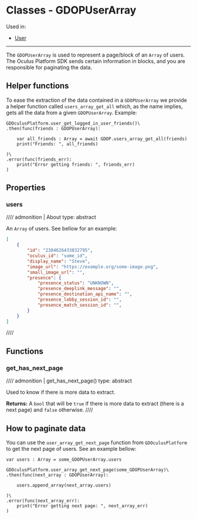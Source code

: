 # Classes - GDOPUserArray
Used in:

- [User](/godot_oculus_platform/functions/user/)

-----

The `GDOPUserArray` is used to represent a page/block of an `Array` of users. The Oculus Platform SDK sends certain information in blocks, and you are responsible for paginating the data.

## Helper functions
To ease the extraction of the data contained in a `GDOPUserArray` we provide a helper function called `users_array_get_all` which, as the name implies, gets all the data from a given `GDOPUserArray`. Example:

``` gdscript linenums="1" hl_lines="4"
GDOculusPlatform.user_get_logged_in_user_friends()\
.then(func(friends : GDOPUserArray):

    var all_friends : Array = await GDOP.users_array_get_all(friends)
    print("Friends: ", all_friends)

)\
.error(func(friends_err):
    print("Error getting friends: ", friends_err)
)
```

## Properties

### users
//// admonition | About
    type: abstract

An `Array` of users. See bellow for an example:

``` json linenums="1"
[
    {
        "id": "2384626433832795",
        "oculus_id": "some_id",
        "display_name": "Steve",
        "image_url": "https://example.org/some-image.png",
        "small_image_url": "",
        "presence": {
            "presence_status": "UNKNOWN",
            "presence_deeplink_message": "",
            "presence_destination_api_name": "",
            "presence_lobby_session_id": "",
            "presence_match_session_id": "",
        }
    }
]
```
////

## Functions

### get_has_next_page
//// admonition | get_has_next_page()
    type: abstract

Used to know if there is more data to extract.

**Returns:** A `bool` that will be `true` if there is more data to extract (there is a next page) and `false` otherwise.
////

## How to paginate data
You can use the `user_array_get_next_page` function from `GDOculusPlatform` to get the next page of users. See an example bellow:

``` gdscript linenums="1"
var users : Array = some_GDOPUserArray.users

GDOculusPlatform.user_array_get_next_page(some_GDOPUserArray)\
.then(func(next_array : GDOPUserArray):

    users.append_array(next_array.users)

)\
.error(func(next_array_err):
    print("Error getting next page: ", next_array_err)
)
```